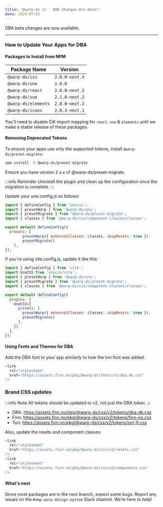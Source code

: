 ```yaml
---
title: '@warp-ds v2 - DBA Changes Are Here!'
date: 2024-07-02
---
```


DBA beta changes are now available.

---

### How to Update Your Apps for DBA

#### Packages to Install from NPM

| Package Name       | Version        |
| ------------------ | -------------- |
| `@warp-ds/css`     | `2.0.0-next.4` |
| `@warp-ds/uno`     | `2.0.0`        |
| `@warp-ds/react`   | `2.0.0-next.2` |
| `@warp-ds/vue`     | `2.1.0-next.2` |
| `@warp-ds/elements`| `2.0.0-next.2` |
| `@warp-ds/icons`   | `2.0.3-next.1` |

You'll need to disable EIK import mapping for `react`, `vue` & `elements` until we make a stable release of these packages.

#### Removing Deprecated Tokens

To ensure your apps use only the supported tokens, install `@warp-ds/preset-migrate`:

```bash
npm install -D @warp-ds/preset-migrate
```

Ensure you have version 2.x.x of @warp-ds/preset-migrate.

:::info Reminder
Uninstall the plugin and clean up the configuration once the migration is complete.
:::

Update your uno.config.js as follows:

```js
import { defineConfig } from 'unocss';
import { presetWarp } from '@warp-ds/uno';
import { presetMigrate } from '@warp-ds/preset-migrate';
import { classes } from '@warp-ds/css/component-classes/classes';

export default defineConfig({
  presets: [
        presetWarp({ externalClasses: classes, skipResets: true }), 
        presetMigrate()
    ],
});
```

If you're using vite.config.js, update it like this:

```js
import { defineConfig } from 'vite';
import UnoCSS from 'unocss/vite';
import { presetWarp } from '@warp-ds/uno';
import { presetMigrate } from '@warp-ds/preset-migrate';
import { classes } from '@warp-ds/css/component-classes/classes';

export default defineConfig({
  plugins: [
    UnoCSS({
      presets: [
        presetWarp({ externalClasses: classes, skipResets: true }),
        presetMigrate()
      ],
    }),
  ],
});
```

#### Using Fonts and Themes for DBA

Add the DBA font to your app similarly to how the tori font was added:

```js
<link
  rel="stylesheet"
  href="https://assets.finn.no/pkg/@warp-ds/fonts/v1/dba-dk.css"
/>
```

<h3>Brand CSS updates</h3>

:::info Note
All tokens should be updated to v2, not just the DBA token.
:::

- DBA: https://assets.finn.no/pkg/@warp-ds/css/v2/tokens/dba-dk.css
- Finn: https://assets.finn.no/pkg/@warp-ds/css/v2/tokens/finn-no.css
- Tori: https://assets.finn.no/pkg/@warp-ds/css/v2/tokens/tori-fi.css

Also, update the resets and component classes:

```js
<link
  rel="stylesheet"
  href="https://assets.finn.no/pkg/@warp-ds/css/v2/resets.css"
/>
<link
  rel="stylesheet"
  href="https://assets.finn.no/pkg/@warp-ds/css/v2/components.css"
/>
```

#### What's next

Since most packages are in the next branch, expect some bugs. Report any issues on the `#nmp-warp-design-system` Slack channel. We’re here to help!
